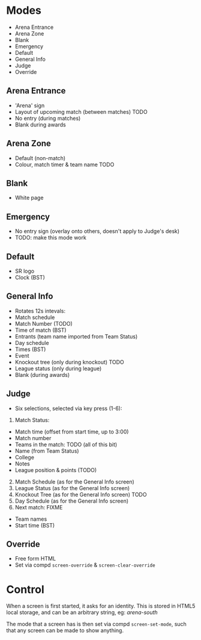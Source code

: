 
# Modes

* Arena Entrance
* Arena Zone
* Blank
* Emergency
* Default
* General Info
* Judge
* Override

## Arena Entrance

* 'Arena' sign
* Layout of upcoming match (between matches) TODO
* No entry (during matches)
* Blank during awards

## Arena Zone

* Default (non-match)
* Colour, match timer & team name TODO

## Blank

* White page

## Emergency

* No entry sign (overlay onto others, doesn't apply to Judge's desk)
* TODO: make this mode work

## Default

* SR logo
* Clock (BST)

## General Info

* Rotates 12s intevals:
 * Match schedule
  * Match Number (TODO)
  * Time of match (BST)
  * Entrants (team name imported from Team Status)
 * Day schedule
  * Times (BST)
  * Event
 * Knockout tree (only during knockout) TODO
 * League status (only during league)
* Blank (during awards)

## Judge

* Six selections, selected via key press (1-6):
 1. Match Status:
  * Match time (offset from start time, up to 3:00)
  * Match number
  * Teams in the match: TODO (all of this bit)
   * Name (from Team Status)
   * College
   * Notes
   * League position & points (TODO)
 2. Match Schedule (as for the General Info screen)
 3. League Status (as for the General Info screen)
 4. Knockout Tree (as for the General Info screen) TODO
 5. Day Schedule (as for the General Info screen)
 6. Next match: FIXME
  * Team names
  * Start time (BST)

## Override

* Free form HTML
* Set via compd `screen-override` & `screen-clear-override`

# Control

When a screen is first started, it asks for an identity.
This is stored in HTML5 local storage, and can be an arbitrary string,
 eg: _arena-south_

The mode that a screen has is then set via compd `screen-set-mode`, such
that any screen can be made to show anything.
